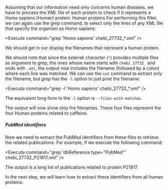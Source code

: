 <script>
import Execute from "$components/Execute.svelte";
</script>

Assuming that our information need only concerns human diseases, we have
to process the XML file of each protein to check if it represents a Homo sapiens
(Human) protein.
Human proteins
For performing this filter, we can again use the grep command, to select only
the lines of any XML file that specify the organism as Homo sapiens:

<Execute command="grep '<name type="scientific">Homo sapiens</name>' chebi_27732_*.xml" />

We should get in our display the filenames that represent a human protein.

We should note that since the asterisk character (`*`) provides multiple files
as argument to grep, the ones whose name starts with `chebi_27732_` and
ends with `.xml`, the output now includes the filename (followed by a colon)
where each line was matched.
We can use the `cut` command to extract only the filename, but grep has
the `-l` option to just print the filename:

<Execute command="grep -l '<name type="scientific">Homo sapiens</name>' chebi_27732_*.xml" />

The equivalent long form to the `-l` option is `--files-with-matches`.

The output will now show only the filenames. These four files represent the four Human proteins related to caffeine.

##### PubMed identifiers

Now we need to extract the PubMed identifiers from these files to retrieve
the related publications. For example, if we execute the following command:

<Execute command="grep 'dbReference type="PubMed"' chebi_27732_P21817.xml" />

The output is a long list of publications related to protein P21817.

In the next step, we will learn how to extract these identifiers from all human proteins. 